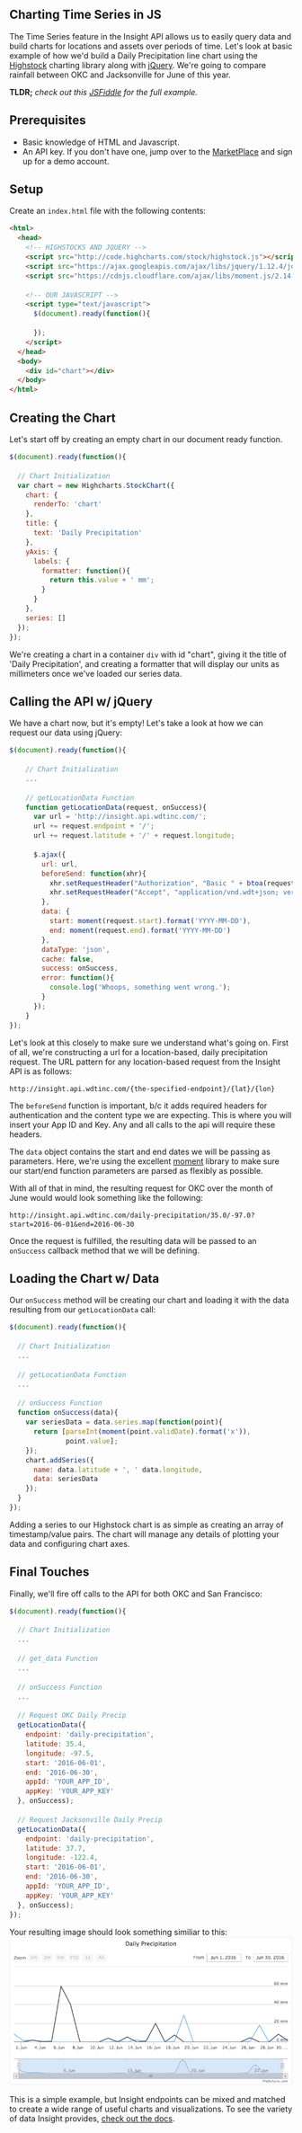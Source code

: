 Charting Time Series in JS
--------------------------

The Time Series feature in the Insight API allows us to easily query data and build charts for locations and assets over periods of time. Let's look at basic example of how we'd build a Daily Precipitation line chart using the [Highstock](http://www.highcharts.com/stock/demo) charting library along with [jQuery](http://api.jquery.com/jquery.ajax/). We're going to compare rainfall between OKC and Jacksonville for June of this year.

**TLDR;** *check out this [JSFiddle](https://jsfiddle.net/h9g0sfme/6/) for the full example.*

Prerequisites
-------------

- Basic knowledge of HTML and Javascript.
- An API key. If you don't have one, jump over to the [MarketPlace](http://skywise.wdtinc.com) and sign up for a demo account.

Setup
-----

Create an `index.html` file with the following contents:

```html
<html>
  <head>
    <!-- HIGHSTOCKS AND JQUERY -->
    <script src="http://code.highcharts.com/stock/highstock.js"></script>
    <script src="https://ajax.googleapis.com/ajax/libs/jquery/1.12.4/jquery.min.js"></script>
    <script src="https://cdnjs.cloudflare.com/ajax/libs/moment.js/2.14.1/moment.js"></script>

    <!-- OUR JAVASCRIPT -->
    <script type="text/javascript">
      $(document).ready(function(){

      });
    </script>
  </head>
  <body>
    <div id="chart"></div>
  </body>
</html>
```

Creating the Chart
------------------

Let's start off by creating an empty chart in our document ready function.

```javascript
$(document).ready(function(){

  // Chart Initialization
  var chart = new Highcharts.StockChart({
    chart: {
      renderTo: 'chart'
    },
    title: {
      text: 'Daily Precipitation'
    },
    yAxis: {
      labels: {
      	formatter: function(){
      	  return this.value + ' mm';
      	}
      }
    },
    series: []
  });
});
```

We're creating a chart in a container `div` with id "chart", giving it the title of 'Daily Precipitation', and creating a formatter that will display our units as millimeters once we've loaded our series data.

Calling the API w/ jQuery
-------------------------

We have a chart now, but it's empty! Let's take a look at how we can request our data using jQuery:

```javascript
$(document).ready(function(){

    // Chart Initialization
    ...

    // getLocationData Function
	function getLocationData(request, onSuccess){
	  var url = 'http://insight.api.wdtinc.com/';
	  url += request.endpoint + '/';
	  url += request.latitude + '/' + request.longitude;

	  $.ajax({
	    url: url,
	    beforeSend: function(xhr){
	      xhr.setRequestHeader("Authorization", "Basic " + btoa(request.appId + ":" + request.appKey));
	      xhr.setRequestHeader("Accept", "application/vnd.wdt+json; version=1");
	    },
	    data: {
	      start: moment(request.start).format('YYYY-MM-DD'),
	      end: moment(request.end).format('YYYY-MM-DD')
	    },
	    dataType: 'json',
	    cache: false,
	    success: onSuccess,
	    error: function(){
	      console.log('Whoops, something went wrong.');
	    }
	  });
	}
});
```

Let's look at this closely to make sure we understand what's going on. First of all, we're constructing a url for a location-based, daily precipitation request. The URL pattern for any location-based request from the Insight API is as follows:

```
http://insight.api.wdtinc.com/{the-specified-endpoint}/{lat}/{lon}
```

The `beforeSend` function is important, b/c it adds required headers for authentication and the content type we are expecting. This is where you will insert your App ID and Key. Any and all calls to the api will require these headers.

The `data` object contains the start and end dates we will be passing as parameters. Here, we're using the excellent [moment](http://momentjs.com/) library to make sure our start/end function parameters are parsed as flexibly as possible.

With all of that in mind, the resulting request for OKC over the month of June would would look something like the following:

```
http://insight.api.wdtinc.com/daily-precipitation/35.0/-97.0?start=2016-06-01&end=2016-06-30
```

Once the request is fulfilled, the resulting data will be passed to an `onSuccess` callback method that we will be defining.


Loading the Chart w/ Data
-------------------------

Our `onSuccess` method will be creating our chart and loading it with the data resulting from our `getLocationData` call:

```javascript
$(document).ready(function(){

  // Chart Initialization
  ...

  // getLocationData Function
  ...

  // onSuccess Function
  function onSuccess(data){
    var seriesData = data.series.map(function(point){
      return [parseInt(moment(point.validDate).format('x')),
              point.value];
    });
	chart.addSeries({
	  name: data.latitude + ', ' data.longitude,
      data: seriesData
    });
  }
});
```

Adding a series to our Highstock chart is as simple as creating an array of timestamp/value pairs. The chart will manage any details of plotting your data and configuring chart axes.

Final Touches
-------------

Finally, we'll fire off calls to the API for both OKC and San Francisco:

```javascript
$(document).ready(function(){

  // Chart Initialization
  ...

  // get_data Function
  ...

  // onSuccess Function
  ...

  // Request OKC Daily Precip
  getLocationData({
    endpoint: 'daily-precipitation',
    latitude: 35.4,
    longitude: -97.5,
    start: '2016-06-01',
    end: '2016-06-30',
    appId: 'YOUR_APP_ID',
    appKey: 'YOUR_APP_KEY'
  }, onSuccess);

  // Request Jacksonville Daily Precip
  getLocationData({
    endpoint: 'daily-precipitation',
    latitude: 37.7,
    longitude: -122.4,
    start: '2016-06-01',
    end: '2016-06-30',
    appId: 'YOUR_APP_ID',
    appKey: 'YOUR_APP_KEY'
  }, onSuccess);
});
```

Your resulting image should look something similiar to this:
![img](/static/img/daily_precip.png)

This is a simple example, but Insight endpoints can be mixed and matched to create a wide range of useful charts and visualizations. To see the variety of data Insight provides, [check out the docs](http://docs.api.wdtinc.com/insight-api/en/latest/overview.html).

